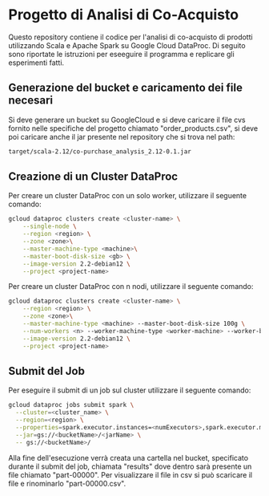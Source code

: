 # Progetto di Analisi di Co-Acquisto

Questo repository contiene il codice per l'analisi di co-acquisto di prodotti utilizzando Scala e Apache Spark su Google Cloud DataProc. Di seguito sono riportate le istruzioni per eseeguire il programma e replicare gli esperimenti fatti.

## Generazione del bucket e caricamento dei file necesari

Si deve generare un bucket su GoogleCloud e si deve caricare il file cvs fornito nelle specifiche del progetto chiamato "order_products.csv", si deve poi caricare anche il jar presente nel repository che si trova nel path:
```bash
target/scala-2.12/co-purchase_analysis_2.12-0.1.jar
```
## Creazione di un Cluster DataProc

Per creare un cluster DataProc con un solo worker, utilizzare il seguente comando:

```bash
gcloud dataproc clusters create <cluster-name> \
    --single-node \
    --region <region> \
    --zone <zone>\
    --master-machine-type <machine>\
    --master-boot-disk-size <gb> \
    --image-version 2.2-debian12 \
    --project <project-name>
 ```
Per creare un cluster DataProc con n nodi, utilizzare il seguente comando:
```bash
gcloud dataproc clusters create <cluster-name> \
    --region <region> \
    --zone <zone>\
    --master-machine-type <machine> --master-boot-disk-size 100g \
    --num-workers <n> --worker-machine-type <worker-machine> --worker-boot-disk-size <gb> \
    --image-version 2.2-debian12 \
    --project <project-name>
   ```
   
## Submit del Job

Per eseguire il submit di un job sul cluster utilizzare il seguente comando:
```bash
gcloud dataproc jobs submit spark \
  --cluster=<cluster_name> \
  --region=<region> \
  --properties=spark.executor.instances=<numExecutors>,spark.executor.memory=6g,spark.executor.cores=3,spark.driver.memory=4g \
  --jar=gs://<bucketName>/<jarName> \
  -- gs://<bucketName>/
```
Alla fine dell'esecuzione verrà creata una cartella nel bucket, specificato durante il submit del job, chiamata "results" dove dentro sarà presente un file chiamato "part-00000". Per visualizzare il file in csv si può scaricare il file e rinominarlo "part-00000.csv".
